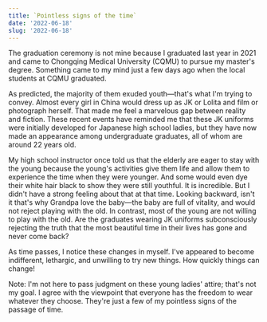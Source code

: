 ```yaml
---
title: `Pointless signs of the time`
date: '2022-06-18'
slug: '2022-06-18'
---
```


The graduation ceremony is not mine because I graduated last year in 2021 and came to Chongqing Medical University (CQMU) to pursue my master's degree. Something came to my mind just a few days ago when the local students at CQMU graduated. 

As predicted, the majority of them exuded youth—that's what I'm trying to convey. Almost every girl in China would dress up as JK or Lolita and film or photograph herself. That made me feel a marvelous gap between reality and fiction. These recent events have reminded me that these JK uniforms were initially developed for Japanese high school ladies, but they have now made an appearance among undergraduate graduates, all of whom are around 22 years old.

My high school instructor once told us that the elderly are eager to stay with the young because the young's activities give them life and allow them to experience the time when they were younger. And some would even dye their white hair black to show they were still youthful. It is incredible. But I didn't have a strong feeling about that at that time. Looking backward, isn't it that's why Grandpa love the baby—the baby are full of vitality, and would not reject playing with the old. In contrast, most of the young are not willing to play with the old. Are the graduates wearing JK uniforms subconsciously rejecting the truth that the most beautiful time in their lives has gone and never come back?

As time passes, I notice these changes in myself. I've appeared to become indifferent, lethargic, and unwilling to try new things. How quickly things can change!

Note: I'm not here to pass judgment on these young ladies' attire; that's not my goal. I agree with the viewpoint that everyone has the freedom to wear whatever they choose. They're just a few of my pointless signs of the passage of time.